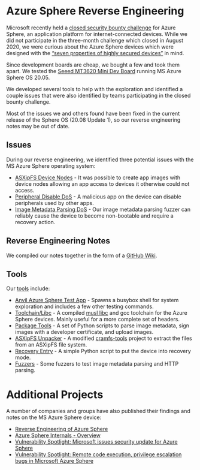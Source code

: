 # Azure Sphere Reverse Engineering

Microsoft recently held a [closed security bounty challenge](https://www.microsoft.com/en-us/msrc/azure-security-lab-archive?rtc=1) for Azure Sphere, an application platform for internet-connected devices. While we did not participate in the three-month challenge which closed in August 2020, we were curious about the Azure Sphere devices which were designed with the [“seven properties of highly secured devices”](https://azure.microsoft.com/en-us/services/azure-sphere/#security) in mind. 

Since development boards are cheap, we bought a few and took them apart. We tested the [Seeed MT3620 Mini Dev Board](https://www.seeedstudio.com/MT3620-Mini-Dev-Board-p-2919.html) running MS Azure Sphere OS 20.05. 

We developed several tools to help with the exploration and identified a couple issues that were also identified by teams participating in the closed bounty challenge.

Most of the issues we and others found have been fixed in the current release of the Sphere OS (20.08 Update 1), so our reverse engineering notes may be out of date.

## Issues

During our reverse engineering, we identified three potential issues with the MS Azure Sphere operating system:  

* [ASXipFS Device Nodes](https://github.com/anvilventures/azure-sphere-re/wiki/Issues#asxipfs-device-nodes) - It was possible to create app images with device nodes allowing an app access to devices it otherwise could not access.
* [Peripheral Disable DoS](https://github.com/anvilventures/azure-sphere-re/wiki/Issues#peripheral-disable-dos) - A malicious app on the device can disable peripherals used by other apps.
* [Image Metadata Parsing DoS](https://github.com/anvilventures/azure-sphere-re/wiki/Issues#peripheral-disable-dos) - Our image metadata parsing fuzzer can reliably cause the device to become non-bootable and require a recovery action.

## Reverse Engineering Notes

We compiled our notes together in the form of a [GitHub Wiki](https://github.com/anvilventures/azure-sphere-re/wiki). 

## Tools

Our [tools](https://github.com/anvilventures/azure-sphere-re/wiki/Tools) include:

* [Anvil Azure Sphere Test App](https://github.com/anvilventures/azure-sphere-re/tree/main/tools/anvil_azure_sphere_test_app) - Spawns a busybox shell for system exploration and includes a few other testing commands.
* [Toolchain/Libc](https://github.com/anvilventures/azure-sphere-re/tree/main/tools/toolchain) - A compiled [musl libc](https://musl.libc.org) and gcc toolchain for the Azure Sphere devices. Mainly useful for a more complete set of headers.
* [Package Tools](https://github.com/anvilventures/azure-sphere-re/tree/main/tools/package_tools) - A set of Python scripts to parse image metadata, sign images with a developer certificate, and upload images.
* [ASXipFS Unpacker](https://github.com/anvilventures/azure-sphere-re/tree/main/tools/ASXipFS_unpacker) - A modified [cramfs-tools](https://github.com/npitre/cramfs-tools) project to extract the files from an ASXipFS file system.
* [Recovery Entry](https://github.com/anvilventures/azure-sphere-re/tree/main/tools/recovery) - A simple Python script to put the device into recovery mode.
* [Fuzzers](https://github.com/anvilventures/azure-sphere-re/tree/main/tools/fuzzers) - Some fuzzers to test image metadata parsing and HTTP parsing.

# Additional Projects

A number of companies and groups have also published their findings and notes on the MS Azure Sphere device:

* [Reverse Engineering of Azure Sphere](https://github.com/Wiz-IO/azure-sphere-reverse-engineering)
* [Azure Sphere Internals - Overview](https://www.comae.com/posts/2020-08-12_azure-sphere-internals-overview/)
* [Vulnerability Spotlight: Microsoft issues security update for Azure Sphere](https://blog.talosintelligence.com/2020/07/vuln-spotlight-azure-sphere-july-2020.html)
* [Vulnerability Spotlight: Remote code execution, privilege escalation bugs in Microsoft Azure Sphere](https://blog.talosintelligence.com/2020/08/vuln-spotlight-microsoft-azure-aug-2020.html)
